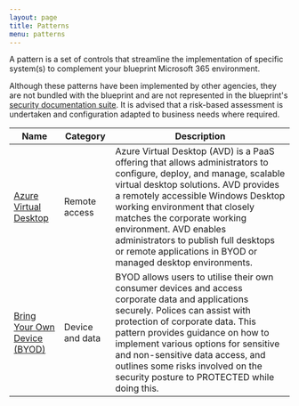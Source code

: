 ```yaml
---
layout: page
title: Patterns
menu: patterns
---
```


A pattern is a set of controls that streamline the implementation of specific system(s) to complement your blueprint Microsoft 365 environment.

Although these patterns have been implemented by other agencies, they are not bundled with the blueprint and are not represented in the blueprint's [security documentation suite](/blueprint/security.html). It is advised that a risk-based assessment is undertaken and configuration adapted to business needs where required.

Name | Category | Description
-- | -- | --
[Azure Virtual Desktop](avd.html) | Remote access | Azure Virtual Desktop (AVD) is a PaaS offering that allows administrators to configure, deploy, and manage, scalable virtual desktop solutions. AVD provides a remotely accessible Windows Desktop working environment that closely matches the corporate working environment. AVD enables administrators to publish full desktops or remote applications in BYOD or managed desktop environments. 
[Bring Your Own Device (BYOD)](byod.html) | Device and data | BYOD allows users to utilise their own consumer devices and access corporate data and applications securely. Polices can assist with protection of corporate data. This pattern provides guidance on how to implement various options for sensitive and non-sensitive data access, and outlines some risks involved on the security posture to PROTECTED while doing this. 

